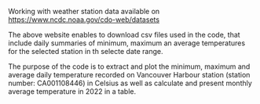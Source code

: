 Working with weather station data available on https://www.ncdc.noaa.gov/cdo-web/datasets

The above website enables to download csv files used in the code, that include daily summaries of minimum, maximum an average temperatures for the selected station in th selecte date range. 

The purpose of the code is to extract and plot the minimum, maximum and average daily temperature recorded on Vancouver Harbour station (station number: CA001108446) in Celsius as well as calculate and present monthly average temperature in 2022 in a table.
